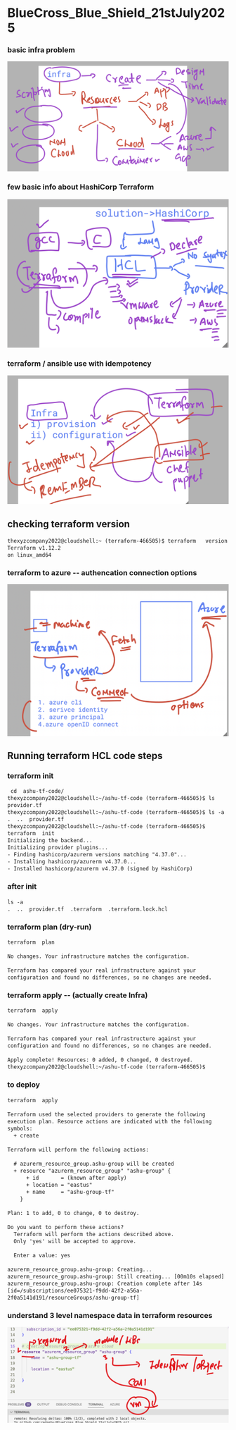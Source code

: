 # BlueCross_Blue_Shield_21stJuly2025

### basic infra problem 

<img src="infra1.png">

### few basic info about HashiCorp Terraform 

<img src="tf1.png">

### terraform / ansible  use with idempotency 

<img src="tf2.png">

## checking terraform version 

```
thexyzcompany2022@cloudshell:~ (terraform-466505)$ terraform   version 
Terraform v1.12.2
on linux_amd64
```


### terraform to azure -- authencation connection options 

<img src="aztf1.png">

## Running terraform HCL code steps 

### terraform init 

```
 cd  ashu-tf-code/
thexyzcompany2022@cloudshell:~/ashu-tf-code (terraform-466505)$ ls
provider.tf
thexyzcompany2022@cloudshell:~/ashu-tf-code (terraform-466505)$ ls -a
.  ..  provider.tf
thexyzcompany2022@cloudshell:~/ashu-tf-code (terraform-466505)$ terraform  init 
Initializing the backend...
Initializing provider plugins...
- Finding hashicorp/azurerm versions matching "4.37.0"...
- Installing hashicorp/azurerm v4.37.0...
- Installed hashicorp/azurerm v4.37.0 (signed by HashiCorp)

```

### after init 

```
ls -a
.  ..  provider.tf  .terraform  .terraform.lock.hcl

```

### terraform plan (dry-run)

```
terraform  plan 

No changes. Your infrastructure matches the configuration.

Terraform has compared your real infrastructure against your configuration and found no differences, so no changes are needed.
```

### terraform apply -- (actually create Infra)

```
terraform  apply 

No changes. Your infrastructure matches the configuration.

Terraform has compared your real infrastructure against your configuration and found no differences, so no changes are needed.

Apply complete! Resources: 0 added, 0 changed, 0 destroyed.
thexyzcompany2022@cloudshell:~/ashu-tf-code (terraform-466505)$ 

```

### to deploy 

```
terraform  apply 

Terraform used the selected providers to generate the following execution plan. Resource actions are indicated with the following symbols:
  + create

Terraform will perform the following actions:

  # azurerm_resource_group.ashu-group will be created
  + resource "azurerm_resource_group" "ashu-group" {
      + id       = (known after apply)
      + location = "eastus"
      + name     = "ashu-group-tf"
    }

Plan: 1 to add, 0 to change, 0 to destroy.

Do you want to perform these actions?
  Terraform will perform the actions described above.
  Only 'yes' will be accepted to approve.

  Enter a value: yes

azurerm_resource_group.ashu-group: Creating...
azurerm_resource_group.ashu-group: Still creating... [00m10s elapsed]
azurerm_resource_group.ashu-group: Creation complete after 14s [id=/subscriptions/ee075321-f9dd-42f2-a56a-2f0a5141d191/resourceGroups/ashu-group-tf]

```
### understand 3 level namespace data in terraform resources 

<img src="tfns1.png">

